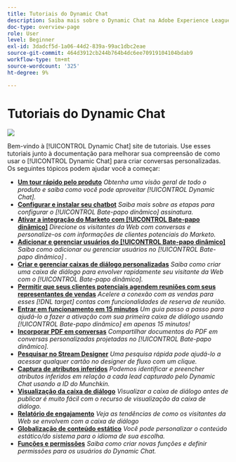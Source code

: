 ```yaml
---
title: Tutoriais do Dynamic Chat
description: Saiba mais sobre o Dynamic Chat na Adobe Experience League. Use estes tutoriais junto à documentação para melhorar sua compreensão de como usar o Dynamic Chat para criar conversas personalizadas.
doc-type: overview-page
role: User
level: Beginner
exl-id: 3dadcf5d-1a06-44d2-839a-99ac1dbc2eae
source-git-commit: 464d3912cb244b764b4dc6ee70919104104bdab9
workflow-type: tm+mt
source-wordcount: '325'
ht-degree: 9%

---
```


# Tutoriais do Dynamic Chat

![](assets/dynamic-chat-header.png)

Bem-vindo à [!UICONTROL Dynamic Chat]  site de tutoriais. Use esses tutoriais junto à documentação para melhorar sua compreensão de como usar o [!UICONTROL Dynamic Chat]  para criar conversas personalizadas. Os seguintes tópicos podem ajudar você a começar:

* **[Um tour rápido pelo produto](product-tour.md)**
  *Obtenha uma visão geral de todo o produto e saiba como você pode aproveitar [!UICONTROL Dynamic Chat].*
* **[Configurar e instalar seu chatbot](setup.md)**
  *Saiba mais sobre as etapas para configurar o [!UICONTROL Bate-papo dinâmico]  assinatura.*
* **[Ativar a integração do Marketo com [!UICONTROL Bate-papo dinâmico]](marketo-integration.md)**
  *Direcione os visitantes da Web com conversas e personalize-os com informações de clientes potenciais do Marketo.*
* **[Adicionar e gerenciar usuários do [!UICONTROL Bate-papo dinâmico]](user-management.md)**
  *Saiba como adicionar ou gerenciar usuários no [!UICONTROL Bate-papo dinâmico] .*
* **[Criar e gerenciar caixas de diálogo personalizadas](dialogue-management.md)**
  *Saiba como criar uma caixa de diálogo para envolver rapidamente seu visitante da Web com o [!UICONTROL Bate-papo dinâmico].*
* **[Permitir que seus clientes potenciais agendem reuniões com seus representantes de vendas](meeting-booking.md)**
  *Acelere a conexão com as vendas para esses [!DNL target] contas com funcionalidades de reserva de reunião.*
* **[Entrar em funcionamento em 15 minutos](go-live-in-15-minutes.md)**
  *Um guia passo a passo para ajudá-lo a fazer a ativação com sua primeira caixa de diálogo usando [!UICONTROL Bate-papo dinâmico]  em apenas 15 minutos!*
* **[Incorporar PDF em conversas](document-cloud-integration.md)**
  *Compartilhar documentos do PDF em conversas personalizadas projetadas no [!UICONTROL Bate-papo dinâmico].*
* **[Pesquisar no Stream Designer](search-in-stream-designer.md)**
  *Uma pesquisa rápida pode ajudá-lo a acessar qualquer cartão no designer de fluxo com um clique.*
* **[Captura de atributos inferidos](capture-inferred-attributes.md)**
  *Podemos identificar e preencher atributos inferidos em relação a cada lead capturado pelo Dynamic Chat usando a ID do Munchkin.*
* **[Visualização da caixa de diálogo](dialogue-preview.md)**
  *Visualizar a caixa de diálogo antes de publicar é muito fácil com o recurso de visualização da caixa de diálogo.*
* **[Relatório de engajamento](engagement-report.md)**
  *Veja as tendências de como os visitantes da Web se envolvem com a caixa de diálogo*
* **[Globalização de conteúdo estático](globalization-of-static-content.md)**
  *Você pode personalizar o conteúdo estático/do sistema para o idioma de sua escolha.*
* **[Funções e permissões](roles-and-permissions.md)**
  *Saiba como criar novas funções e definir permissões para os usuários do Dynamic Chat.*
